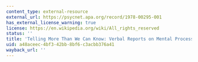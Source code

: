 ```yaml
---
content_type: external-resource
external_url: https://psycnet.apa.org/record/1978-00295-001
has_external_license_warning: true
license: https://en.wikipedia.org/wiki/All_rights_reserved
status: ''
title: 'Telling More Than We Can Know: Verbal Reports on Mental Processes'
uid: a48aceec-4bf3-42bb-8bf6-c3acbb376a41
wayback_url: ''
---
```


